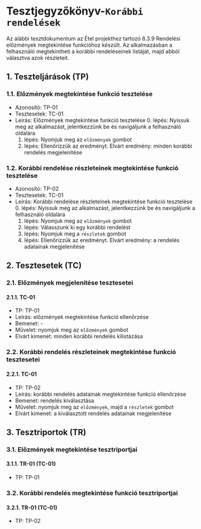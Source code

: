 # Tesztjegyzőkönyv-`Korábbi rendelések`

Az alábbi tesztdokumentum az Étel projekthez tartozó 8.3.9 Rendelési előzmények megtekintése funkcióhoz készült. Az alkalmazásban a felhasználó megtekintheti a korábbi rendeléseinek listáját, majd abból választva azok részleteit.

## 1. Teszteljárások (TP)

### 1.1. Előzmények megtekintése funkció tesztelése 
- Azonosító: TP-01
- Tesztesetek: TC-01
- Leírás: Előzmények megtekintése funkció tesztelése
    0. lépés: Nyissuk meg az alkalmazást, jelentkezzünk be és navigáljunk a felhasználó oldalára
    1. lépés: Nyomjuk meg az `előzmények` gombot 
    2. lépés: Ellenőrizzük az eredményt. Elvárt eredmény: minden korábbi rendelés megjelenítése

### 1.2. Korábbi rendelése részleteinek megtekintése funkció tesztelése 
- Azonosító: TP-02
- Tesztesetek: TC-01
- Leírás: Korábbi rendelése részleteinek megtekintése funkció tesztelése
    0. lépés: Nyissuk meg az alkalmazást, jelentkezzünk be és navigáljunk a felhasználó oldalára
    1. lépés: Nyomjuk meg az `előzmények` gombot 
    2. lépés: Válasszunk ki egy korábbi rendelést
    3. lépés: Nyomjuk meg a `részletek` gombot
    4. lépés: Ellenőrizzük az eredményt. Elvárt eredmény: a rendelés adatainak megjelenítése

## 2. Tesztesetek (TC)

### 2.1. Előzmények megjelenítése tesztesetei

#### 2.1.1. TC-01
- TP: TP-01
- Leírás: előzmények megtekintése funkció ellenőrzése 
- Bemenet: -
- Művelet: nyomjuk meg az `előzmények` gombot 
- Elvárt kimenet: minden korábbi rendelés kilistázása

### 2.2. Korábbi rendelés részleteinek megtekintése funkció tesztesetei

#### 2.2.1. TC-01
- TP: TP-02
- Leírás: korábbi rendelés adatainak megtekintése funkció ellenőrzése 
- Bemenet: rendelés kiválasztása
- Művelet: nyomjuk meg az `előzmények`, majd a `részletek` gombot 
- Elvárt kimenet: a kiválasztott rendelés adatainak megjelenítése

## 3. Tesztriportok (TR)

### 3.1. Előzmények megtekintése tesztriportjai

#### 3.1.1. TR-01 (TC-01)
- TP: TP-01
  
### 3.2. Korábbi rendelés megtekintése funkció tesztriportjai  

#### 3.2.1. TR-01 (TC-01)
- TP: TP-02

